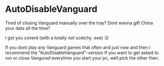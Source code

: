 # AutoDisableVanguard
Tired of closing Vanguard manually over the tray?
Dont wanna gift China your data all the time?

I got you coverd (with a totally not scetchy .exe) :D


If you dont play any Vanguard games that often and just now and then i recommend the "AutoDisableVanguard"-version
If you want to get asked to run or close Vangurad everytime you start your pc, well pick the other then. 
